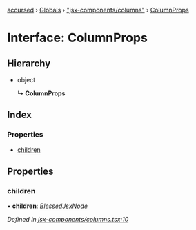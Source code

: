 [accursed](../README.md) › [Globals](../globals.md) › ["jsx-components/columns"](../modules/_jsx_components_columns_.md) › [ColumnProps](_jsx_components_columns_.columnprops.md)

# Interface: ColumnProps

## Hierarchy

* object

  ↳ **ColumnProps**

## Index

### Properties

* [children](_jsx_components_columns_.columnprops.md#children)

## Properties

###  children

• **children**: *[BlessedJsxNode](../modules/_jsx_types_.__global.jsx.md#blessedjsxnode)*

*Defined in [jsx-components/columns.tsx:10](https://github.com/cancerberoSgx/accursed/blob/468bf3c/src/jsx-components/columns.tsx#L10)*
